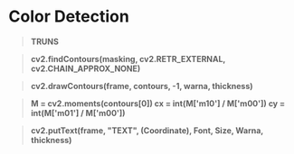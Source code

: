 # Color Detection

> **TRUNS**

> **cv2.findContours(masking, cv2.RETR_EXTERNAL, cv2.CHAIN_APPROX_NONE)**

> **cv2.drawContours(frame, contours, -1, warna, thickness)**

> **M = cv2.moments(contours[0])
cx = int(M['m10'] / M['m00'])
cy = int(M['m01'] / M['m00'])**

> **cv2.putText(frame, "TEXT", (Coordinate), Font, Size, Warna, thickness)**
